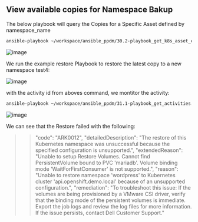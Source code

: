 ## View available copies for Namespace Bakup


The below playbook will query the Copies for a Specific Asset defined by namespace_name
```bash
ansible-playbook ~/workspace/ansible_ppdm/30.2-playbook_get_k8s_asset_copies.yml -e "namespace_name=wordpress"
```
![image](https://github.com/bob-builds-labs/bob-builds-labs.github.io/assets/8255007/e8b50d65-73a8-462b-bed3-71f1a0e21e55)

We run the example restore Playbook to restore the latest copy to a new namespace test4:


![image](https://github.com/bob-builds-labs/bob-builds-labs.github.io/assets/8255007/d34d81b6-d61a-40db-a97f-d4fbf20e7b59)


with the activity id from aboves command, we montitor the activity:

```bash
ansible-playbook ~/workspace/ansible_ppdm/31.1-playbook_get_activities.yml -e "activity_id=<activity_id from above>"
```

![image](https://github.com/bob-builds-labs/bob-builds-labs.github.io/assets/8255007/68b44887-e82f-46bf-810b-833d1921a768)


We can see that the Restore failed with the following:
>> "code": "ARK0012",
>> "detailedDescription": "The restore of this Kubernetes namespace was unsuccessful because the specified configuration is unsupported.",
"extendedReason": "Unable to setup Restore Volumes.  Cannot find PersistentVolume bound to PVC 'mariadb'. Volume binding mode 'WaitForFirstConsumer' is not supported.",
"reason": "Unable to restore namespace 'wordpress' to Kubernetes cluster 'api.openshift.demo.local' because of an unsupported configuration.",
"remediation": "To troubleshoot this issue: If the volumes are being provisioned by a VMware CSI driver, verify that the binding mode of the persistent volumes is immediate. Export the job logs and review the log files for more information. If the issue persists, contact Dell Customer Support." 
